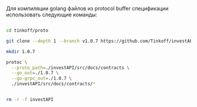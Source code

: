 Для компиляции golang файлов из protocol buffer спецификации использовать следующие команды:

```bash

cd tinkoff/proto

git clone --depth 1 --branch v1.0.7 https://github.com/Tinkoff/investAPI.git

mkdir 1.0.7

protoc \
  --proto_path=./investAPI/src/docs/contracts \
  --go_out=./1.0.7 \
  --go-grpc_out=./1.0.7 \
  ./investAPI/src/docs/contracts/*


rm -r -f investAPI

```
